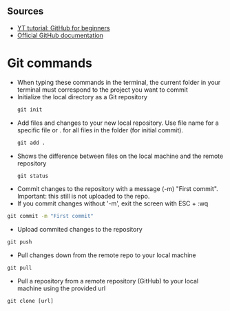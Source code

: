 ## Sources
- [YT tutorial: GitHub for beginners](https://www.youtube.com/watch?v=0fKg7e37bQE&t=684s)
- [Official GitHub documentation](https://docs.github.com/en/free-pro-team@latest/github)

# Git commands
- When typing these commands in the terminal, the current folder in your terminal must correspond to the project you want to commit 
- Initialize the local directory as a Git repository
  ```cmd
  git init
  ```
- Add files and changes to your new local repository. Use file name for a specific file or . for all files in the folder (for initial commit).
  ```cmd
  git add .
  ```
- Shows the difference between files on the local machine and the remote repository
  ```cmd
  git status
  ```
- Commit changes to the repository with a message (-m) "First commit". Important: this still is not uploaded to the repo.
- If you commit changes without '-m', exit the screen with ESC + :wq
```cmd
git commit -m "First commit"
```
- Upload commited changes to the repository
```cmd
git push
```
- Pull changes down from the remote repo to your local machine
```cmd
git pull
```
- Pull a repository from a remote repository (GitHub) to your local machine using the provided url
```cmd
git clone [url]
```
